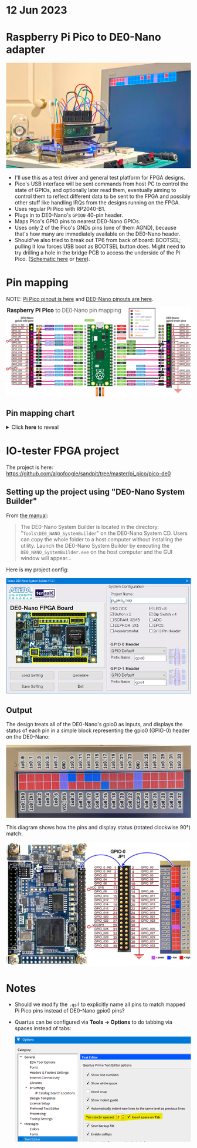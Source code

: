 # 12 Jun 2023

# Raspberry Pi Pico to DE0-Nano adapter

![Pi Pico adapter plugged into DE0-Nano with input status on VGA display](./i/0094-pico-de0-board.jpg)

*   I'll use this as a test driver and general test platform for FPGA designs.
*   Pico's USB interface will be sent commands from host PC to control the state of GPIOs, and optionally later read them,
    eventually aiming to control them to reflect different data to be sent to the FPGA and possibly other stuff
    like handling IRQs from the designs running on the FPGA.
*   Uses regular Pi Pico with RP2040-B1.
*   Plugs in to DE0-Nano's `GPIO0` 40-pin header.
*   Maps Pico's GPIO pins to nearest DE0-Nano GPIOs.
*   Uses only 2 of the Pico's GNDs pins (one of them AGND), because that's how many are immediately available on the DE0-Nano header.
*   Should've also tried to break out TP6 from back of board: BOOTSEL; pulling it low forces USB boot as BOOTSEL button does. Might need
    to try drilling a hole in the bridge PCB to access the underside of the Pi Pico.
    ([Schematic here](https://datasheets.raspberrypi.com/pico/pico-datasheet.pdf#page=25&zoom=100,153,108) or [here](https://www.circuitstate.com/tutorials/getting-started-with-raspberry-pi-pico-rp2040-microcontroller-board-pinout-schematic-and-programming-tutorial/#!fancybox/9b5773b1/Raspberry-Pi-RP2040-Microcontroller-Pico-Board-Schematic-1.png)).

# Pin mapping

NOTE: [Pi Pico pinout is here](https://datasheets.raspberrypi.com/pico/Pico-R3-A4-Pinout.pdf) and [DE0-Nano pinouts are here](https://www.ti.com/lit/ug/tidu737/tidu737.pdf#page=18).

![Pi Pico to DE0-Nano gpio0 pin mapping](./i/0094-Pico-to-DE0-Nano-mapping-V2.png)

## Pin mapping chart

<details>
<summary>Click <strong>here</strong> to reveal</summary>


| Pico pin | Pico f'n   | DE0 f'n   | DE0 pin   |
|----------|------------|-----------|-----------|
| 1        | `GP0`      | `io0.2`   | 5         |
| 2        | `GP1`      | `io0.10`  | 15        |
| 3        | ***`GND`***| *NC*      | -         |
| 4        | `GP2`      | `io0.4`   | 7         |
| 5        | `GP3`      | `io0.6`   | 9         |
| 6        | `GP4`      | `io0.20`  | 25        |
| 7        | `GP5`      | `io0.8`   | 13        |
| 8        | ***`GND`***| *NC*      | -         |
| 9        | `GP6`      | `io0.12`  | 17        |
| 10       | `GP7`      | `io0.14`  | 19        |
| 11       | `GP8`      | `io0.16`  | 21        |
| 12       | `GP9`      | `io0.18`  | 23        |
| 13       | ***`GND`***| *NC*      | -         |
| 14       | `GP10`     | `io0.22`  | 27        |
| 15       | `GP11`     | `io0.28`  | 35        |
| 16       | `GP12`     | `io0.24`  | 31        |
| 17       | `GP13`     | `io0.26`  | 33        |
| 18       | ***`GND`***| *NC*      | -         |
| 19       | `GP14`     | `io0.30`  | 37        |
| 20       | `GP15`     | `io0.32`  | 39        |
| 21       | `GP16`     | `io0.33`  | 40        |
| 22       | `GP17`     | `io0.31`  | 38        |
| 23       | ***`GND`***|***`GND`***| 30        |
| 24       | `GP18`     | `io0.27`  | 34        |
| 25       | `GP19`     | `io0.25`  | 32        |
| 26       | `GP20`     | `io0.11`  | 16        |
| 27       | `GP21`     | `io0.23`  | 28        |
| 28       | ***`GND`***| *NC*      | -         |
| 29       | `GP22`     | `io0.19`  | 24        |
| 30       | `RUN`      | *NC*      | -         |
| 31       | `GP26`     | `io0.15`  | 20        |
| 32       | `GP27`     | `io0.13`  | 18        |
| 33      | ***`AGND`***|***`GND`***| 12        |
| 34       | `GP28`     | `io0.9`   | 14        |
| 35       | `ADC_VREF` | *NC*      | -         |
| 36       | `3V3(out)` | *NC*      | -         |
| 37       | `3V3_EN`   | *NC*      | -         |
| 38       | ***`GND`***| *NC*      | -         |
| 39       | `VSYS`     | *NC*      | -         |
| 40       | `VBUS`     | *NC*      | -         |


### Unused DE0-Nano gpio0 pins:

| DE0 f'n       | DE0 pin   |
|---------------|-----------|
| `io0_in.0`    | 1         |
| `io0_in.1`    | 3         |
| `VCC_SYS`     | 11        |
| `VCC3P3`      | 29        |
| `io0.0`       | 2         |
| `io0.1`       | 4         |
| `io0.3`       | 6         |
| `io0.5`       | 8         |
| `io0.7`       | 10        |
| `io0.17`      | 22        |
| `io0.21`      | 26        |
| `io0.29`      | 36        |

</details>


# IO-tester FPGA project

The project is here: https://github.com/algofoogle/sandpit/tree/master/pi_pico/pico-de0

## Setting up the project using "DE0-Nano System Builder"

From [the manual](https://www.ti.com/lit/ug/tidu737/tidu737.pdf#page=36):

> The DE0-Nano System Builder is located in the directory: "`Tools\DE0_NANO_SystemBuilder`" on
> the DE0-Nano System CD. Users can copy the whole folder to a host computer without installing
> the utility. Launch the DE0-Nano System Builder by executing the `DE0_NANO_SystemBuilder.exe`
> on the host computer and the GUI window will appear...

Here is my project config:

![DE0-Nano System Builder config for Pi Pico pin mapping project](./i/0094-DE0-Nano-System-Builder.png)

## Output

The design treats all of the DE0-Nano's gpio0 as inputs, and displays the status of each pin
in a simple block representing the gpio0 (GPIO-0) header on the DE0-Nano:

![VGA display showing GPIO-0 status](./i/0094-io-vga.jpg)

This diagram shows how the pins and display status (rotated clockwise 90&deg;) match:

![VGA display compared with DE0-Nano board](./i/0094-io-vga2.jpg)



# Notes

*   Should we modify the `.qsf` to explicitly name all pins to match mapped Pi Pico pins instead of DE0-Nano gpio0 pins?
*   Quartus can be configured via **Tools &rarr; Options** to do tabbing via spaces instead of tabs:

    ![Quartus text editor tabs settings](./i/0094-quartus-tabs.png)

